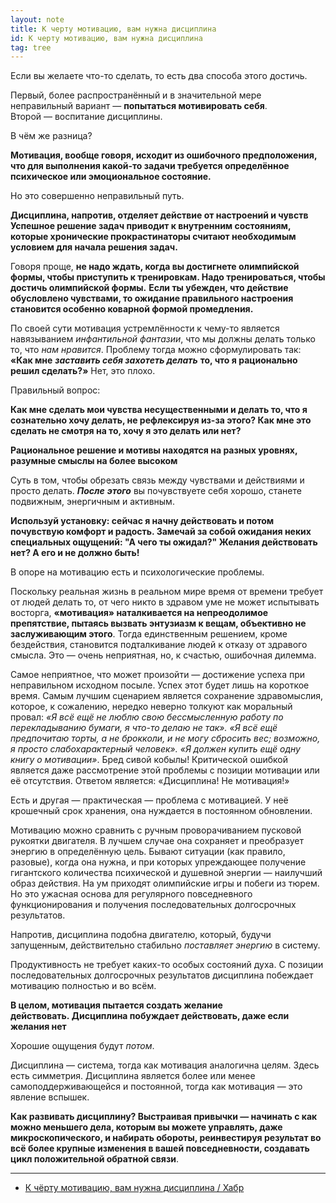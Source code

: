 ```yaml
---
layout: note
title: К черту мотивацию, вам нужна дисциплина
id: К черту мотивацию, вам нужна дисциплина
tag: tree
---
```



Если вы желаете что-то сделать, то есть два способа этого достичь.

Первый, более распространённый и в значительной мере неправильный вариант — **попытаться мотивировать себя**.
Второй — воспитание дисциплины.

В чём же разница?

**Мотивация, вообще говоря, исходит из ошибочного предположения, что для выполнения какой-то задачи требуется определённое психическое или эмоциональное состояние.**

Но это совершенно неправильный путь.

**Дисциплина, напротив, отделяет действие от настроений и чувств**
**Успешное решение задач приводит к внутренним состояниям, которые хронические прокрастинаторы считают необходимым условием для начала решения задач.**

Говоря проще, **не надо ждать, когда вы достигнете олимпийской формы, чтобы приступить к тренировкам. Надо тренироваться, чтобы достичь олимпийской формы.**
**Если ты убежден, что действие обусловлено чувствами, то ожидание правильного настроения становится особенно коварной формой промедления.**

По своей сути мотивация устремлённости к чему-то является навязыванием _инфантильной фантазии_, что мы должны делать только то, что _нам нравится_. Проблему тогда можно сформулировать так: **«Как мне** _**заставить себя захотеть делать**_ **то, что я рационально решил сделать?»** Нет, это плохо.

Правильный вопрос: 

**Как мне сделать мои чувства несущественными и делать то, что я сознательно хочу делать, не рефлексируя из-за этого? Как мне это сделать не смотря на то, хочу я это делать или нет?**

**Рациональное решение и мотивы находятся на разных уровнях, разумные смыслы на более высоком**

Суть в том, чтобы обрезать связь между чувствами и действиями и просто делать. _**После**_ _**этого**_ вы почувствуете себя хорошо, станете подвижным, энергичным и активным.

**Используй установку: сейчас я начну действовать и потом почувствую комфорт и радость. Замечай за собой ожидания неких специальных ощущений: "А чего ты ожидал?" Желания действовать нет? А его и не должно быть!**

В опоре на мотивацию есть и психологические проблемы.

Поскольку реальная жизнь в реальном мире время от времени требует от людей делать то, от чего никто в здравом уме не может испытывать восторга, **«мотивация» наталкивается на непреодолимое препятствие, пытаясь вызвать энтузиазм к вещам, объективно не заслуживающим этого**. Тогда единственным решением, кроме бездействия, становится подталкивание людей к отказу от здравого смысла. Это — очень неприятная, но, к счастью, ошибочная дилемма.

Самое неприятное, что может произойти — достижение успеха при неправильном исходном посыле. Успех этот будет лишь на короткое время. Самым лучшим сценарием является сохранение здравомыслия, которое, к сожалению, нередко неверно толкуют как моральный провал: _«Я всё ещё не люблю свою бессмысленную работу по перекладыванию бумаги, я что-то делаю не так». «Я всё ещё предпочитаю торты, а не брокколи, и не могу сбросить вес; возможно, я просто слабохарактерный человек». «Я должен купить ещё одну книгу о мотивации»_. Бред сивой кобылы! Критической ошибкой является даже рассмотрение этой проблемы с позиции мотивации или её отсутствия. Ответом является: «Дисциплина! Не мотивация!»

Есть и другая — практическая — проблема с мотивацией. У неё крошечный срок хранения, она нуждается в постоянном обновлении.

Мотивацию можно сравнить с ручным проворачиванием пусковой рукоятки двигателя. В лучшем случае она сохраняет и преобразует энергию в определённую цель. Бывают ситуации (как правило, разовые), когда она нужна, и при которых упреждающее получение гигантского количества психической и душевной энергии — наилучший образ действия. На ум приходят олимпийские игры и побеги из тюрем. Но это ужасная основа для регулярного повседневного функционирования и получения последовательных долгосрочных результатов.

Напротив, дисциплина подобна двигателю, который, будучи запущенным, действительно стабильно _поставляет энергию_ в систему.

Продуктивность не требует каких-то особых состояний духа. С позиции последовательных долгосрочных результатов дисциплина побеждает мотивацию полностью и во всём.

**В целом, мотивация пытается создать желание действовать. Дисциплина побуждает действовать, даже если желания нет**

Хорошие ощущения будут _потом_.

Дисциплина — система, тогда как мотивация аналогична целям. Здесь есть симметрия. Дисциплина является более или менее самоподдерживающейся и постоянной, тогда как мотивация — это явление вспышек.

**Как развивать дисциплину? Выстраивая привычки — начинать с как можно меньшего дела, которым вы можете управлять, даже микроскопического, и набирать обороты, реинвестируя результат во всё более крупные изменения в вашей повседневности, создавать цикл положительной обратной связи**.

---
- [К чёрту мотивацию, вам нужна дисциплина / Хабр](https://habr.com/ru/articles/326904/)

